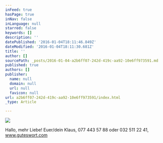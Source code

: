 ```yaml
---
inFeed: true
hasPage: true
inNav: false
inLanguage: null
starred: false
keywords: []
description: ''
datePublished: '2016-01-04T18:11:46.849Z'
dateModified: '2016-01-04T18:11:30.681Z'
title: ''
author: []
sourcePath: _posts/2016-01-04-a2b6ff07-242d-419c-aa92-10e6ff973591.md
published: true
authors: []
publisher:
  name: null
  domain: null
  url: null
  favicon: null
url: a2b6ff07-242d-419c-aa92-10e6ff973591/index.html
_type: Article

---
```

![](https://the-grid-user-content.s3-us-west-2.amazonaws.com/0d7f303e-df56-49dc-a270-7031fabe30da.JPG)

Hallo, mehr Liebe! Euer/dein Klaus, 077 443 57 88 oder 032 511 22 41, www.guteswort.com